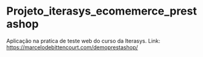 # Projeto_iterasys_ecomemerce_prestashop
Aplicação na pratica de teste web do curso da Iterasys.  Link: https://marcelodebittencourt.com/demoprestashop/
